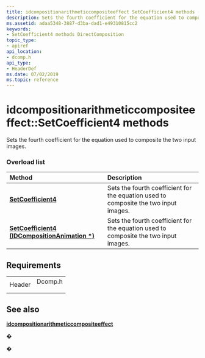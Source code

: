 ```yaml
---
title: idcompositionarithmeticcompositeeffect SetCoefficient4 methods (Dcomp.h)
description: Sets the fourth coefficient for the equation used to composite the two input images.
ms.assetid: adaa5348-3887-d3ba-dad1-e49310815cc2
keywords:
- SetCoefficient4 methods DirectComposition
topic_type:
- apiref
api_location:
- dcomp.h
api_type:
- HeaderDef
ms.date: 07/02/2019
ms.topic: reference
---
```


# idcompositionarithmeticcompositeeffect::SetCoefficient4 methods

Sets the fourth coefficient for the equation used to composite the two input images.

### Overload list



| Method                                                                                                          | Description                                                                                     |
|:----------------------------------------------------------------------------------------------------------------|:------------------------------------------------------------------------------------------------|
| [**SetCoefficient4**](/windows/win32/api/dcomp/nf-dcomp-idcompositionarithmeticcompositeeffect-setcoefficient4(float))                               | Sets the fourth coefficient for the equation used to composite the two input images.<br/> |
| [**SetCoefficient4 (IDCompositionAnimation \*)**](/windows/win32/api/dcomp/nf-dcomp-idcompositionarithmeticcompositeeffect-setcoefficient4(idcompositionanimation)) | Sets the fourth coefficient for the equation used to composite the two input images.<br/> |



## Requirements



|                   |                                                                                    |
|-------------------|------------------------------------------------------------------------------------|
| Header<br/> | <dl> <dt>Dcomp.h</dt> </dl> |



## See also

<dl> <dt>

[**idcompositionarithmeticcompositeeffect**](/windows/win32/api/dcomp/nn-dcomp-idcompositionarithmeticcompositeeffect)
</dt> </dl>

�

�